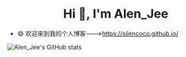 <h1 align="center">Hi 👋, I'm Alen_Jee</h1>

<!-- - 🔭 I’m currently working on ...
- 🌱 I’m currently learning ...
- 👯 I’m looking to collaborate on ...
- 🤔 I’m looking for help with ...
- 💬 Ask me about ...
- 📫 How to reach me: ...
- 😄 Pronouns: ...
- ⚡ Fun fact: ... -->
- 😄 欢迎来到我的个人博客--->https://silencoco.github.io/

![Alen_Jee's GitHub stats](https://github-readme-stats.vercel.app/api?username=Silencoco&bg_color=30,e96443,904e95&title_color=fff&text_color=fff)

<!-- [![Readme Card](https://github-readme-stats.vercel.app/api/pin/?username=Silencoco&repo=silencoco.github.io)](https://github.com/Silencoco/silencoco.github.io) -->

